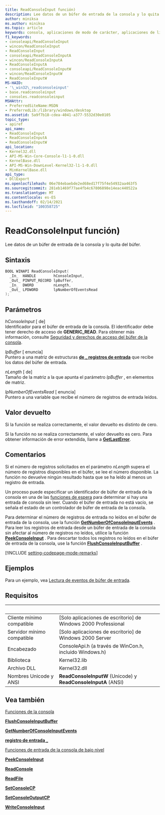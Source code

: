 ```yaml
---
title: ReadConsoleInput función)
description: Lee datos de un búfer de entrada de la consola y lo quita del búfer.
author: miniksa
ms.author: miniksa
ms.topic: article
keywords: consola, aplicaciones de modo de carácter, aplicaciones de línea de comandos, aplicaciones de terminal, API de consola
f1_keywords:
- consoleapi/ReadConsoleInput
- wincon/ReadConsoleInput
- ReadConsoleInput
- consoleapi/ReadConsoleInputA
- wincon/ReadConsoleInputA
- ReadConsoleInputA
- consoleapi/ReadConsoleInputW
- wincon/ReadConsoleInputW
- ReadConsoleInputW
MS-HAID:
- '\_win32\_readconsoleinput'
- base.readconsoleinput
- consoles.readconsoleinput
MSHAttr:
- PreferredSiteName:MSDN
- PreferredLib:/library/windows/desktop
ms.assetid: 5a9f7b18-cdea-4041-a377-5532d30e0105
topic_type:
- apiref
api_name:
- ReadConsoleInput
- ReadConsoleInputA
- ReadConsoleInputW
api_location:
- Kernel32.dll
- API-MS-Win-Core-Console-l1-1-0.dll
- KernelBase.dll
- API-MS-Win-DownLevel-Kernel32-l1-1-0.dll
- MinKernelBase.dll
api_type:
- DllExport
ms.openlocfilehash: 06e784ebaebde2ed68ed17f75f4e54932aa463f5
ms.sourcegitcommit: 281eb1469f77ae4fb4c67806898e14eac440522a
ms.translationtype: MT
ms.contentlocale: es-ES
ms.lasthandoff: 02/14/2021
ms.locfileid: "100358725"
---
```

# <a name="readconsoleinput-function"></a>ReadConsoleInput función)

Lee datos de un búfer de entrada de la consola y lo quita del búfer.

## <a name="syntax"></a>Sintaxis

```C
BOOL WINAPI ReadConsoleInput(
  _In_  HANDLE        hConsoleInput,
  _Out_ PINPUT_RECORD lpBuffer,
  _In_  DWORD         nLength,
  _Out_ LPDWORD       lpNumberOfEventsRead
);
```

## <a name="parameters"></a>Parámetros

*hConsoleInput* \[ de\]  
Identificador para el búfer de entrada de la consola. El identificador debe tener derecho de acceso de **GENERIC\_READ**. Para obtener más información, consulte [Seguridad y derechos de acceso del búfer de la consola](console-buffer-security-and-access-rights.md).

*lpBuffer* \[ enuncia\]  
Puntero a una matriz de estructuras [**de \_ registros de entrada**](input-record-str.md) que recibe los datos del búfer de entrada.

*nLength* \[ de\]  
Tamaño de la matriz a la que apunta el parámetro *lpBuffer* , en elementos de matriz.

*lpNumberOfEventsRead* \[ enuncia\]  
Puntero a una variable que recibe el número de registros de entrada leídos.

## <a name="return-value"></a>Valor devuelto

Si la función se realiza correctamente, el valor devuelto es distinto de cero.

Si la función no se realiza correctamente, el valor devuelto es cero. Para obtener información de error extendida, llame a [**GetLastError**](/windows/win32/api/errhandlingapi/nf-errhandlingapi-getlasterror).

## <a name="remarks"></a>Comentarios

Si el número de registros solicitados en el parámetro *nLength* supera el número de registros disponibles en el búfer, se lee el número disponible. La función no devuelve ningún resultado hasta que se ha leído al menos un registro de entrada.

Un proceso puede especificar un identificador de búfer de entrada de la consola en una de las [funciones de espera](/windows/win32/sync/wait-functions) para determinar si hay una entrada de consola sin leer. Cuando el búfer de entrada no está vacío, se señala el estado de un controlador de búfer de entrada de la consola.

Para determinar el número de registros de entrada no leídos en el búfer de entrada de la consola, use la función [**GetNumberOfConsoleInputEvents**](getnumberofconsoleinputevents.md) . Para leer los registros de entrada desde un búfer de entrada de la consola sin afectar al número de registros no leídos, utilice la función [**PeekConsoleInput**](peekconsoleinput.md) . Para descartar todos los registros no leídos en el búfer de entrada de la consola, use la función [**FlushConsoleInputBuffer**](flushconsoleinputbuffer.md) .

[!INCLUDE [setting-codepage-mode-remarks](./includes/setting-codepage-mode-remarks.md)]

## <a name="examples"></a>Ejemplos

Para un ejemplo, vea [Lectura de eventos de búfer de entrada](reading-input-buffer-events.md).

## <a name="requirements"></a>Requisitos

| &nbsp; | &nbsp; |
|-|-|
| Cliente mínimo compatible | \[Solo aplicaciones de escritorio\] de Windows 2000 Professional |
| Servidor mínimo compatible | \[Solo aplicaciones de escritorio\] de Windows 2000 Server |
| Encabezado | ConsoleApi.h (a través de WinCon.h, incluido Windows.h) |
| Biblioteca | Kernel32.lib |
| Archivo DLL | Kernel32.dll |
| Nombres Unicode y ANSI | **ReadConsoleInputW** (Unicode) y **ReadConsoleInputA** (ANSI) |

## <a name="see-also"></a>Vea también

[Funciones de la consola](console-functions.md)

[**FlushConsoleInputBuffer**](flushconsoleinputbuffer.md)

[**GetNumberOfConsoleInputEvents**](getnumberofconsoleinputevents.md)

[**registro de entrada \_**](input-record-str.md)

[Funciones de entrada de la consola de bajo nivel](low-level-console-input-functions.md)

[**PeekConsoleInput**](peekconsoleinput.md)

[**ReadConsole**](readconsole.md)

[**ReadFile**](/windows/win32/api/fileapi/nf-fileapi-readfile)

[**SetConsoleCP**](setconsolecp.md)

[**SetConsoleOutputCP**](setconsoleoutputcp.md)

[**WriteConsoleInput**](writeconsoleinput.md)